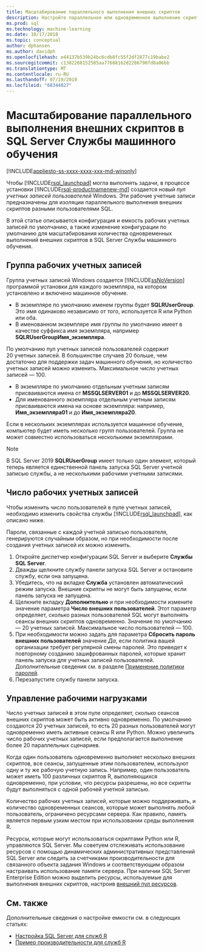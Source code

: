 ```yaml
---
title: Масштабирование параллельного выполнения внешних скриптов
description: Настройте параллельное или одновременное выполнение скрипта R и Python в пуле учетных записей пользователей для масштабирования SQL Server Службы машинного обучения.
ms.prod: sql
ms.technology: machine-learning
ms.date: 10/17/2018
ms.topic: conceptual
author: dphansen
ms.author: davidph
ms.openlocfilehash: e44137b539b24bc6cdb8fc55f2df2877c19babe2
ms.sourcegitcommit: c1382268152585aa77688162d2286798fd8a06bb
ms.translationtype: MT
ms.contentlocale: ru-RU
ms.lasthandoff: 07/19/2019
ms.locfileid: "68344027"
---
```

# <a name="scale-concurrent-execution-of-external-scripts-in-sql-server-machine-learning-services"></a>Масштабирование параллельного выполнения внешних скриптов в SQL Server Службы машинного обучения
[!INCLUDE[appliesto-ss-xxxx-xxxx-xxx-md-winonly](../../includes/appliesto-ss-xxxx-xxxx-xxx-md-winonly.md)]

Чтобы [!INCLUDE[rsql_launchpad](../../includes/rsql-launchpad-md.md)] могла выполнять задачи, в процессе установки [!INCLUDE[rsql-productnamenew-md](../../includes/rsql-productnamenew-md.md)] создается новый *пул учетных записей пользователей* Windows. Эти рабочие учетные записи предназначены для изоляции параллельного выполнения внешних скриптов разными пользователями SQL.

В этой статье описывается конфигурация и емкость рабочих учетных записей по умолчанию, а также изменение конфигурации по умолчанию для масштабирования количества одновременных выполнений внешних скриптов в SQL Server Службы машинного обучения.

## <a name="worker-account-group"></a>Группа рабочих учетных записей

Группа учетных записей Windows создается [!INCLUDE[ssNoVersion](../../includes/ssnoversion-md.md)] программой установки для каждого экземпляра, на котором установлено и включено машинное обучение.

- В экземпляре по умолчанию именем группы будет **SQLRUserGroup**. Это имя одинаково независимо от того, используется R или Python или оба.
- В именованном экземпляре имя группы по умолчанию имеет в качестве суффикса имя экземпляра, например **SQLRUserGroupИмя_экземпляра**.

По умолчанию пул учетных записей пользователей содержит 20 учетных записей. В большинстве случаев 20 больше, чем достаточно для поддержки задач машинного обучения, но количество учетных записей можно изменить. Максимальное число учетных записей — 100.

- В экземпляре по умолчанию отдельным учетным записям присваиваются имена от **MSSQLSERVER01** и до **MSSQLSERVER20**.
- Для именованного экземпляра отдельным учетным записям присваиваются имена на основе экземпляра: например, **Имя_экземпляра01** и до **Имя_экземпляра20**.

Если в нескольких экземплярах используется машинное обучение, компьютер будет иметь несколько групп пользователей. Группа не может совместно использоваться несколькими экземплярами.

> [!Note]
> В SQL Server 2019 **SQLRUserGroup** имеет только один элемент, который теперь является единственной панель запуска SQL Server учетной записью службы, а не несколькими рабочими учетными записями.

<a name = "HowToChangeGroup"> </a>

## <a name="number-of-worker-accounts"></a>Число рабочих учетных записей

Чтобы изменить число пользователей в пуле учетных записей, необходимо изменить свойства службы [!INCLUDE[rsql_launchpad](../../includes/rsql-launchpad-md.md)], как описано ниже.

Пароли, связанные с каждой учетной записью пользователя, генерируются случайным образом, но при необходимости после создания учетных записей их можно изменить.

1. Откройте диспетчер конфигурации SQL Server и выберите **Службы SQL Server**.
2. Дважды щелкните службу панели запуска SQL Server и остановите службу, если она запущена.
3.  Убедитесь, что на вкладке **Служба** установлен автоматический режим запуска. Внешние скрипты не могут быть запущены, если панель запуска не запущена.
4.  Щелкните вкладку **Дополнительно** и при необходимости измените значение параметра **Число внешних пользователей**. Этот параметр определяет, сколько разных пользователей SQL могут выполнять сеансы внешних скриптов одновременно. Значение по умолчанию — 20 учетных записей. Максимальное число пользователей — 100.
5. При необходимости можно задать для параметра **Сбросить пароль внешних пользователей** значение _Да_, если политика вашей организации требует регулярной смены паролей. Это приведет к повторному созданию зашифрованных паролей, которые хранит панель запуска для учетных записей пользователей. Дополнительные сведения см. в разделе [Применение политики паролей](../security/sql-server-launchpad-service-account.md#bkmk_EnforcePolicy).
6.  Перезапустите службу панели запуска.

## <a name="managing-workloads"></a>Управление рабочими нагрузками

Число учетных записей в этом пуле определяет, сколько сеансов внешних скриптов может быть активно одновременно.  По умолчанию создаются 20 учетных записей, то есть 20 разных пользователей могут одновременно иметь активные сеансы R или Python. Можно увеличить число рабочих учетных записей, если предполагается выполнение более 20 параллельных сценариев.

Когда один пользователь одновременно выполняет несколько внешних скриптов, все сеансы, запущенные этим пользователем, используют одну и ту же рабочую учетную запись. Например, один пользователь может иметь 100 различных скриптов R, выполняющихся одновременно, при условии, что ресурсы разрешены, но все скрипты будут выполняться с одной рабочей учетной записью.

Количество рабочих учетных записей, которые можно поддерживать, и количество одновременных сеансов, которые может выполнять любой пользователь, ограничено ресурсами сервера. Как правило, память является первым узким местом при использовании среды выполнения R.

Ресурсы, которые могут использоваться скриптами Python или R, управляются SQL Server. Мы советуем отслеживать использование ресурсов с помощью динамических административных представлений SQL Server или следить за счетчиками производительности для связанного объекта задания Windows и соответствующим образом настраивать использование памяти сервера. При наличии SQL Server Enterprise Edition можно выделить ресурсы, используемые для выполнения внешних скриптов, настроив [внешний пул ресурсов](how-to-create-a-resource-pool.md).

## <a name="see-also"></a>См. также

Дополнительные сведения о настройке емкости см. в следующих статьях:

- [Настройка SQL Server для служб R](../../advanced-analytics/r/sql-server-configuration-r-services.md)
- [Пример производительности для служб R](../../advanced-analytics/r/performance-case-study-r-services.md)